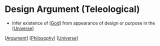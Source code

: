 # Design Argument (Teleological)

- Infer existence of [[God]] from appearance of design or purpose in the [[Universe]]

[[Argument]] [[Philosophy]] [[Universe]]

[//begin]: # "Autogenerated link references for markdown compatibility"
[god]: god "God"
[universe]: universe "Universe"
[argument]: argument "Arguments"
[philosophy]: philosophy "Philosophy"
[//end]: # "Autogenerated link references"